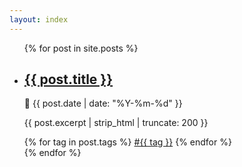```yaml
---
layout: index
---
```


<ul class="post-list">
  {% for post in site.posts %}
    <li class="post-item">
      <h2 class="post-title">
        <a href="{{ post.url }}">{{ post.title }}</a>
      </h2>
      <div class="post-meta">
        <span>📅 {{ post.date | date: "%Y-%m-%d" }}</span>
      </div>
      <p class="post-excerpt">{{ post.excerpt | strip_html | truncate: 200 }}</p>
      <div class="post-tags">
        {% for tag in post.tags %}
          <a href="{{ '/tag/' | append: tag | relative_url }}" class="tag">#{{ tag }}</a>
        {% endfor %}
      </div>
    </li>
  {% endfor %}
</ul>
